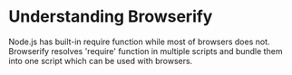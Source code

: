 # Understanding Browserify

Node.js has built-in require function while most of browsers does not.
Browserify resolves 'require' function in multiple scripts
and bundle them into one script which can be used with browsers.

